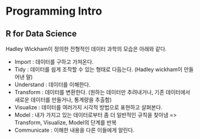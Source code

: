 # Programming Intro
## R for Data Science
 Hadley Wickham이 정의한 전형적인 데이터 과학의 모습은 아래와 같다.
  * Import : 데이터를 구하고 가져온다.
  * Tidy : 데이터를 쉽게 조작할 수 있는 형태로 다듬는다. (Hadley wickham이 만들어낸 말)
  * Understand : 데이터를 이해한다.
  * Transform : 데이터를 변환한다. (원하는 데이터만 추려내거나, 기존 데이터에서 새로운 데이터를 만들거나, 통계량을 추출함)
  * Visualize : 데이터를 여러가지 시각적 방법으로 표현하고 살펴본다.
  * Model : 내가 가지고 있는 데이터로부터 좀 더 일반적인 규칙을 찾아냄
    => Transform, Visualize, Model의 단계를 반복
  * Communicate : 이해한 내용을 다른 이들에게 알린다.

## 
